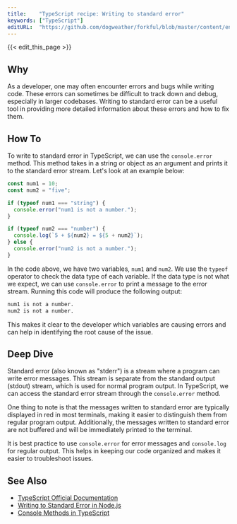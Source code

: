 ```yaml
---
title:    "TypeScript recipe: Writing to standard error"
keywords: ["TypeScript"]
editURL:  "https://github.com/dogweather/forkful/blob/master/content/en/typescript/writing-to-standard-error.md"
---
```


{{< edit_this_page >}}

## Why

As a developer, one may often encounter errors and bugs while writing code. These errors can sometimes be difficult to track down and debug, especially in larger codebases. Writing to standard error can be a useful tool in providing more detailed information about these errors and how to fix them.

## How To

To write to standard error in TypeScript, we can use the `console.error` method. This method takes in a string or object as an argument and prints it to the standard error stream. Let's look at an example below:

```TypeScript
const num1 = 10;
const num2 = "five";

if (typeof num1 === "string") {
  console.error("num1 is not a number.");
}

if (typeof num2 === "number") {
  console.log(`5 + ${num2} = ${5 + num2}`);
} else {
  console.error("num2 is not a number.");
}
```

In the code above, we have two variables, `num1` and `num2`. We use the `typeof` operator to check the data type of each variable. If the data type is not what we expect, we can use `console.error` to print a message to the error stream. Running this code will produce the following output:

```bash
num1 is not a number.
num2 is not a number.
```

This makes it clear to the developer which variables are causing errors and can help in identifying the root cause of the issue.

## Deep Dive

Standard error (also known as "stderr") is a stream where a program can write error messages. This stream is separate from the standard output (stdout) stream, which is used for normal program output. In TypeScript, we can access the standard error stream through the `console.error` method.

One thing to note is that the messages written to standard error are typically displayed in red in most terminals, making it easier to distinguish them from regular program output. Additionally, the messages written to standard error are not buffered and will be immediately printed to the terminal.

It is best practice to use `console.error` for error messages and `console.log` for regular output. This helps in keeping our code organized and makes it easier to troubleshoot issues.

## See Also

- [TypeScript Official Documentation](https://www.typescriptlang.org/docs/home.html)
- [Writing to Standard Error in Node.js](https://www.w3schools.com/nodejs/nodejs_errors.asp)
- [Console Methods in TypeScript](https://blog.bitsrc.io/console-methods-in-javascript-7158b1c18c9c)